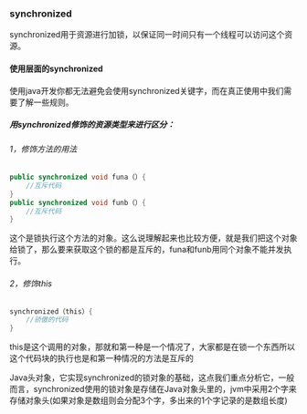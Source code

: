### synchronized  
synchronized用于资源进行加锁，以保证同一时间只有一个线程可以访问这个资源。

#### 使用层面的synchronized
使用java开发你都无法避免会使用synchronized关键字，而在真正使用中我们需要了解一些规则。  

##### 用synchronized修饰的资源类型来进行区分：
###### 1，修饰方法的用法
```JAVA
public synchronized void funa（）{
    //互斥代码
}
public synchronized void funb（）{
    //互斥代码
}
```
这个是锁执行这个方法的对象。这么说理解起来也比较方便，就是我们把这个对象给锁了，那么要来获取这个锁的都是互斥的，funa和funb用同个对象不能并发执行。

###### 2，修饰this
```JAVA
synchronized（this）{
    //骄傲的代码
}
```
this是这个调用的对象，那就和第一种是一个情况了，大家都是在锁一个东西所以这个代码块的执行也是和第一种情况的方法是互斥的


Java头对象，它实现synchronized的锁对象的基础，这点我们重点分析它，一般而言，synchronized使用的锁对象是存储在Java对象头里的，jvm中采用2个字来存储对象头(如果对象是数组则会分配3个字，多出来的1个字记录的是数组长度)
